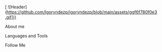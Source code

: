 [ ![Header](https://github.com/Igoryndezp/igoryndezp/blob/main/assets/ggf6f780f0e3.gif]()
 
 About me 
 
 Languages and Tools
 
 Follow Me